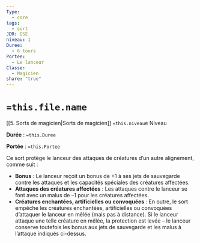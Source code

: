 ```yaml
---
Type:
  - core
tags:
  - sort
JDR: OSE
niveau: 1
Duree:
  - 6 tours
Portee:
  - Le lanceur
Classe:
  - Magicien
share: "true"
---
```

# `=this.file.name`  

[[5. Sorts de magicien|Sorts de magicien]] `=this.niveau`e Niveau

**Durée** : `=this.Duree` 

**Portée** : `=this.Portee`

Ce sort protège le lanceur des attaques de créatures d’un autre alignement, comme suit :

- **Bonus** : Le lanceur reçoit un bonus de +1 à ses jets de sauvegarde contre les attaques et les capacités spéciales des créatures affectées.
- **Attaques des créatures affectées** : Les attaques contre le lanceur se font avec un malus de –1 pour les créatures affectées.
- **Créatures enchantées, artificielles ou convoquées** : En outre, le sort empêche les créatures enchantées, artificielles ou convoquées d’attaquer le lanceur en mêlée (mais pas à distance). Si le lanceur attaque une telle créature en mêlée, la protection est levée – le lanceur conserve toutefois les bonus aux jets de sauvegarde et les malus à l’attaque indiqués ci-dessus.